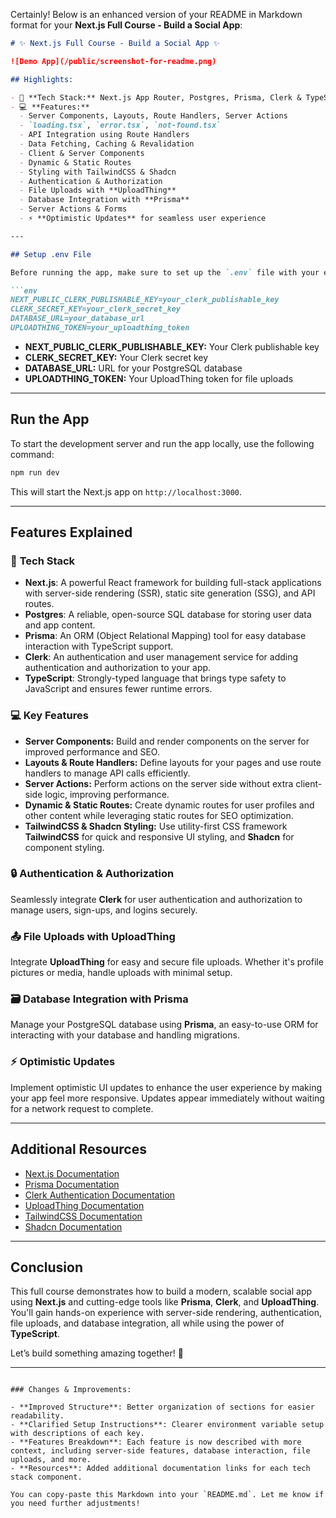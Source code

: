 Certainly! Below is an enhanced version of your README in Markdown format for your **Next.js Full Course - Build a Social App**:

```markdown
# ✨ Next.js Full Course - Build a Social App ✨

![Demo App](/public/screenshot-for-readme.png)

## Highlights:

- 🚀 **Tech Stack:** Next.js App Router, Postgres, Prisma, Clerk & TypeScript
- 💻 **Features:** 
  - Server Components, Layouts, Route Handlers, Server Actions
  - `loading.tsx`, `error.tsx`, `not-found.tsx`
  - API Integration using Route Handlers
  - Data Fetching, Caching & Revalidation
  - Client & Server Components
  - Dynamic & Static Routes
  - Styling with TailwindCSS & Shadcn
  - Authentication & Authorization
  - File Uploads with **UploadThing**
  - Database Integration with **Prisma**
  - Server Actions & Forms
  - ⚡ **Optimistic Updates** for seamless user experience

---

## Setup .env File

Before running the app, make sure to set up the `.env` file with your environment variables:

```env
NEXT_PUBLIC_CLERK_PUBLISHABLE_KEY=your_clerk_publishable_key
CLERK_SECRET_KEY=your_clerk_secret_key
DATABASE_URL=your_database_url
UPLOADTHING_TOKEN=your_uploadthing_token
```

- **NEXT_PUBLIC_CLERK_PUBLISHABLE_KEY:** Your Clerk publishable key
- **CLERK_SECRET_KEY:** Your Clerk secret key
- **DATABASE_URL:** URL for your PostgreSQL database
- **UPLOADTHING_TOKEN:** Your UploadThing token for file uploads

---

## Run the App

To start the development server and run the app locally, use the following command:

```bash
npm run dev
```

This will start the Next.js app on `http://localhost:3000`.

---

## Features Explained

### 🚀 **Tech Stack**

- **Next.js**: A powerful React framework for building full-stack applications with server-side rendering (SSR), static site generation (SSG), and API routes.
- **Postgres**: A reliable, open-source SQL database for storing user data and app content.
- **Prisma**: An ORM (Object Relational Mapping) tool for easy database interaction with TypeScript support.
- **Clerk**: An authentication and user management service for adding authentication and authorization to your app.
- **TypeScript**: Strongly-typed language that brings type safety to JavaScript and ensures fewer runtime errors.

### 💻 **Key Features**

- **Server Components:** Build and render components on the server for improved performance and SEO.
- **Layouts & Route Handlers:** Define layouts for your pages and use route handlers to manage API calls efficiently.
- **Server Actions:** Perform actions on the server side without extra client-side logic, improving performance.
- **Dynamic & Static Routes:** Create dynamic routes for user profiles and other content while leveraging static routes for SEO optimization.
- **TailwindCSS & Shadcn Styling:** Use utility-first CSS framework **TailwindCSS** for quick and responsive UI styling, and **Shadcn** for component styling.

### 🔒 **Authentication & Authorization**

Seamlessly integrate **Clerk** for user authentication and authorization to manage users, sign-ups, and logins securely.

### 📤 **File Uploads with UploadThing**

Integrate **UploadThing** for easy and secure file uploads. Whether it's profile pictures or media, handle uploads with minimal setup.

### 🗃️ **Database Integration with Prisma**

Manage your PostgreSQL database using **Prisma**, an easy-to-use ORM for interacting with your database and handling migrations.

### ⚡ **Optimistic Updates**

Implement optimistic UI updates to enhance the user experience by making your app feel more responsive. Updates appear immediately without waiting for a network request to complete.

---

## Additional Resources

- [Next.js Documentation](https://nextjs.org/docs)
- [Prisma Documentation](https://www.prisma.io/docs)
- [Clerk Authentication Documentation](https://clerk.dev/docs)
- [UploadThing Documentation](https://uploadthing.com/docs)
- [TailwindCSS Documentation](https://tailwindcss.com/docs)
- [Shadcn Documentation](https://github.com/shadcn/ui)

---

## Conclusion

This full course demonstrates how to build a modern, scalable social app using **Next.js** and cutting-edge tools like **Prisma**, **Clerk**, and **UploadThing**. You'll gain hands-on experience with server-side rendering, authentication, file uploads, and database integration, all while using the power of **TypeScript**.

Let’s build something amazing together! 🚀

---
```

### Changes & Improvements:

- **Improved Structure**: Better organization of sections for easier readability.
- **Clarified Setup Instructions**: Clearer environment variable setup with descriptions of each key.
- **Features Breakdown**: Each feature is now described with more context, including server-side features, database interaction, file uploads, and more.
- **Resources**: Added additional documentation links for each tech stack component.

You can copy-paste this Markdown into your `README.md`. Let me know if you need further adjustments!
